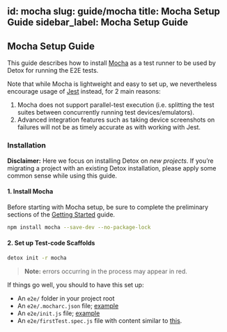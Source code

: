 id: mocha
slug: guide/mocha
title: Mocha Setup Guide
sidebar_label: Mocha Setup Guide
---

## Mocha Setup Guide

This guide describes how to install [Mocha](https://mochajs.org) as a test runner to be used by Detox for running the E2E tests.

Note that while Mocha is lightweight and easy to set up, we nevertheless encourage usage of [Jest](Guide.Jest.md) instead, for 2 main reasons:

1. Mocha does not support parallel-test execution (i.e. splitting the test suites between concurrently running test devices/emulators).
1. Advanced integration features such as taking device screenshots on failures will not be as timely accurate as with working with Jest.

### Installation

**Disclaimer:** Here we focus on installing Detox on _new projects_. If you’re migrating a project with an existing Detox installation, please apply some common sense while using this guide.

#### 1. Install Mocha

Before starting with Mocha setup, be sure to complete the preliminary sections of the [Getting Started](introduction/getting-started.md) guide.

```bash npm2yarn
npm install mocha --save-dev --no-package-lock
```

#### 2. Set up Test-code Scaffolds

```sh
detox init -r mocha
```

> **Note:** errors occurring in the process may appear in red.

If things go well, you should to have this set up:

- An `e2e/` folder in your project root
- An `e2e/.mocharc.json` file; [example](https://github.com/wix/Detox/tree/master/examples/demo-react-native/e2e/.mocharc.json)
- An `e2e/init.js` file; [example](https://github.com/wix/Detox/tree/master/examples/demo-react-native/e2e/init.js)
- An `e2e/firstTest.spec.js` file with content similar to [this](https://github.com/wix/Detox/tree/master/examples/demo-react-native/e2e/example.spec.js).
